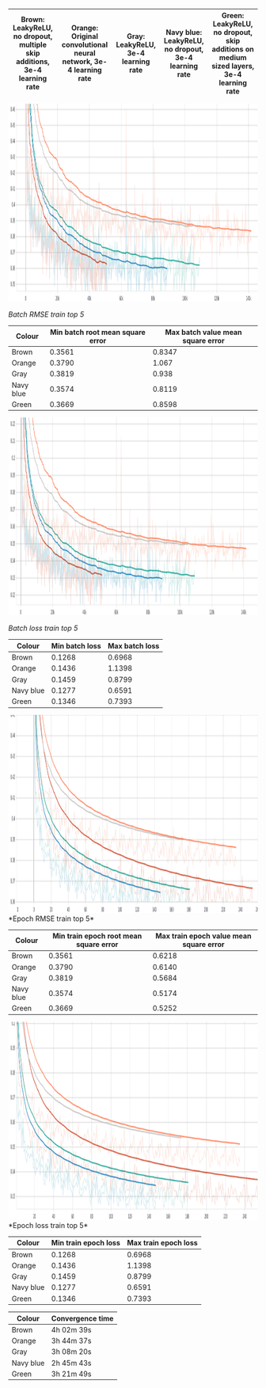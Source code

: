 | Brown: LeakyReLU, no dropout, multiple skip additions, 3e-4 learning rate | Orange: Original convolutional neural network, 3e-4 learning rate |  Gray: LeakyReLU, 3e-4 learning rate |  Navy blue: LeakyReLU, no dropout, 3e-4 learning rate | Green: LeakyReLU, no dropout, skip additions on medium sized layers, 3e-4 learning rate|
|---------------------------------------------------------------------------|-------------------------------------------------------------------|-------------------------------------------------------------------|-------------------------------------|------------

<img src="https://github.com/toma-ungureanu/Licenta/blob/master/model_statistics/train/batch_rmse_top5.png" width="1500" height="400">
                                                                                                                                    
*Batch RMSE train top 5*

|Colour                             |Min batch root mean square error | Max batch value mean square error |
|----------------------------------|----------------------------------|-----------------------------------|
| Brown                                  | 0.3561                           | 0.8347                            |
| Orange                                 | 0.3790                           | 1.067                             |
| Gray                                 | 0.3819                           | 0.938                             |
| Navy blue                                 | 0.3574                           | 0.8119                            |
| Green                                 | 0.3669                           | 0.8598                            |

<img src="https://github.com/toma-ungureanu/Licenta/blob/master/model_statistics/train/batch_loss_top5.png" width="1500" height="400">

*Batch loss train top 5*

| Colour | Min batch loss | Max batch loss |
|----------------|----------------|----------------|
| Brown          |  0.1268       |0.6968  |
| Orange         |  0.1436       | 1.1398|
| Gray           |   0.1459       |0.8799|
| Navy blue      |   0.1277       |0.6591 |
| Green          |    0.1346       |0.7393|


<img src="https://github.com/toma-ungureanu/Licenta/blob/master/model_statistics/train/epoch_rmse_train_top5.png" width="1500" height="400">
*Epoch RMSE train top 5*

| Colour | Min train epoch root mean square error | Max train epoch value mean square error |
|----------------|----------------|----------------|
| Brown          |  0.3561        |0.6218  |
| Orange         |  0.3790        | 0.6140|
| Gray           |   0.3819      |0.5684|
| Navy blue      |   0.3574       |0.5174 |
| Green          |  0.3669       |0.5252|

<img src="https://github.com/toma-ungureanu/Licenta/blob/master/model_statistics/train/epoch_loss_train_top5.png" width="1500" height="400">
*Epoch loss train top 5*

| Colour | Min train epoch loss | Max train epoch loss |
|----------------|----------------|----------------|
| Brown          |  0.1268       |0.6968  |
| Orange         |  0.1436       | 1.1398|
| Gray           |   0.1459       |0.8799|
| Navy blue      |   0.1277       |0.6591 |
| Green          |    0.1346       |0.7393|

| Colour | Convergence time |
|------------------|------------------|
|Brown| 4h 02m 39s       |
|Orange| 3h 44m 37s       |
|Gray| 3h 08m 20s       |
|Navy blue| 2h 45m 43s       |
|Green| 3h 21m 49s       |
